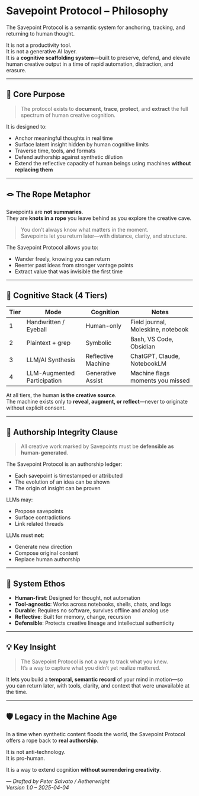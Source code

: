 # Savepoint Protocol – Philosophy

The Savepoint Protocol is a semantic system for anchoring, tracking, and returning to human thought.

It is not a productivity tool.  
It is not a generative AI layer.  
It is a **cognitive scaffolding system**—built to preserve, defend, and elevate human creative output in a time of rapid automation, distraction, and erasure.

---

## 🧠 Core Purpose

> The protocol exists to **document**, **trace**, **protect**, and **extract** the full spectrum of human creative cognition.

It is designed to:
- Anchor meaningful thoughts in real time
- Surface latent insight hidden by human cognitive limits
- Traverse time, tools, and formats
- Defend authorship against synthetic dilution
- Extend the reflective capacity of human beings using machines **without replacing them**

---

## 🪢 The Rope Metaphor

Savepoints are **not summaries**.  
They are **knots in a rope** you leave behind as you explore the creative cave.

> You don’t always know what matters in the moment.  
> Savepoints let you return later—with distance, clarity, and structure.

The Savepoint Protocol allows you to:
- Wander freely, knowing you can return
- Reenter past ideas from stronger vantage points
- Extract value that was invisible the first time

---

## 🧬 Cognitive Stack (4 Tiers)

| Tier | Mode                        | Cognition           | Notes |
|------|-----------------------------|---------------------|-------|
| 1    | Handwritten / Eyeball       | Human-only          | Field journal, Moleskine, notebook |
| 2    | Plaintext + grep            | Symbolic            | Bash, VS Code, Obsidian |
| 3    | LLM/AI Synthesis            | Reflective Machine  | ChatGPT, Claude, NotebookLM |
| 4    | LLM-Augmented Participation | Generative Assist   | Machine flags moments you missed |

At all tiers, the human **is the creative source**.  
The machine exists only to **reveal, augment, or reflect**—never to originate without explicit consent.

---

## 🔐 Authorship Integrity Clause

> All creative work marked by Savepoints must be **defensible as human-generated**.

The Savepoint Protocol is an authorship ledger:  
- Each savepoint is timestamped or attributed  
- The evolution of an idea can be shown  
- The origin of insight can be proven

LLMs may:
- Propose savepoints
- Surface contradictions
- Link related threads

LLMs must **not**:
- Generate new direction
- Compose original content
- Replace human authorship

---

## 🧭 System Ethos

- **Human-first**: Designed for thought, not automation
- **Tool-agnostic**: Works across notebooks, shells, chats, and logs
- **Durable**: Requires no software, survives offline and analog use
- **Reflective**: Built for memory, change, recursion
- **Defensible**: Protects creative lineage and intellectual authenticity

---

## 💡 Key Insight

> The Savepoint Protocol is not a way to track what you knew.  
> It’s a way to capture what you didn’t yet realize mattered.

It lets you build a **temporal, semantic record** of your mind in motion—so you can return later, with tools, clarity, and context that were unavailable at the time.

---

## 🛡️ Legacy in the Machine Age

In a time when synthetic content floods the world, the Savepoint Protocol offers a rope back to **real authorship**.

It is not anti-technology.  
It is pro-human.

It is a way to extend cognition **without surrendering creativity**.

—
*Drafted by Peter Salvato / Aetherwright  
Version 1.0 – 2025-04-04*
